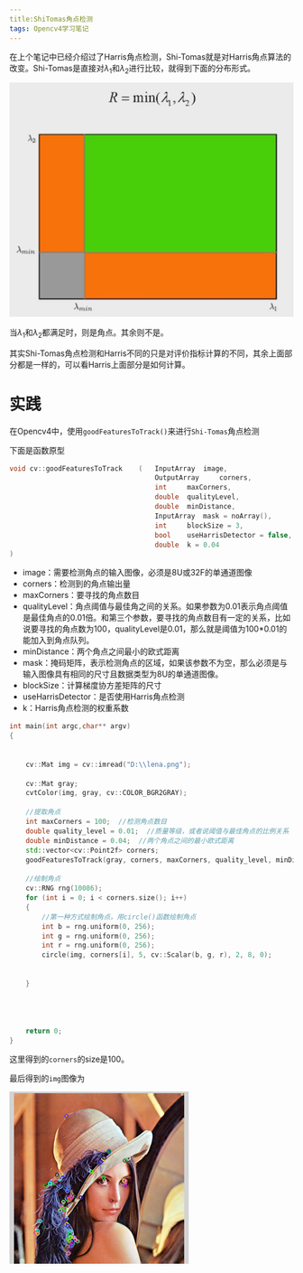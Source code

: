 ```yaml
---
title:ShiTomas角点检测
tags: Opencv4学习笔记
---
```




在上个笔记中已经介绍过了Harris角点检测，Shi-Tomas就是对Harris角点算法的改变。Shi-Tomas是直接对$\lambda_1$和$\lambda_2$进行比较，就得到下面的分布形式。

![image-20240502132147826](/image/opencv4Learn/ShiTomas/1.jpg)

当$\lambda_1$和$\lambda_2$都满足时，则是角点。其余则不是。

其实Shi-Tomas角点检测和Harris不同的只是对评价指标计算的不同，其余上面部分都是一样的，可以看Harris上面部分是如何计算。

# 实践

在Opencv4中，使用`goodFeaturesToTrack()`来进行`Shi-Tomas`角点检测

下面是函数原型

```cpp
void cv::goodFeaturesToTrack	(	InputArray 	image,
                                    OutputArray 	corners,
                                    int 	maxCorners,
                                    double 	qualityLevel,
                                    double 	minDistance,
                                    InputArray 	mask = noArray(),
                                    int 	blockSize = 3,
                                    bool 	useHarrisDetector = false,
                                    double 	k = 0.04 
)	
```

* image：需要检测角点的输入图像，必须是8U或32F的单通道图像
* corners：检测到的角点输出量
* maxCorners：要寻找的角点数目
* qualityLevel：角点阈值与最佳角之间的关系。如果参数为0.01表示角点阈值是最佳角点的0.01倍。和第三个参数，要寻找的角点数目有一定的关系，比如说要寻找的角点数为100，qualityLevel是0.01，那么就是阈值为100*0.01的能加入到角点队列。
* minDistance：两个角点之间最小的欧式距离
* mask：掩码矩阵，表示检测角点的区域，如果该参数不为空，那么必须是与输入图像具有相同的尺寸且数据类型为8U的单通道图像。
* blockSize：计算梯度协方差矩阵的尺寸
* useHarrisDetector：是否使用Harris角点检测
* k：Harris角点检测的权重系数

```cpp
int main(int argc,char** argv)
{


	cv::Mat img = cv::imread("D:\\lena.png");

	cv::Mat gray;
	cvtColor(img, gray, cv::COLOR_BGR2GRAY);

	//提取角点
	int maxCorners = 100;  //检测角点数目
	double quality_level = 0.01;  //质量等级，或者说阈值与最佳角点的比例关系
	double minDistance = 0.04;  //两个角点之间的最小欧式距离
	std::vector<cv::Point2f> corners;
	goodFeaturesToTrack(gray, corners, maxCorners, quality_level, minDistance, cv::Mat(), 3, false);

	//绘制角点
	cv::RNG rng(10086);
	for (int i = 0; i < corners.size(); i++)
	{
		//第一种方式绘制角点，用circle()函数绘制角点
		int b = rng.uniform(0, 256);
		int g = rng.uniform(0, 256);
		int r = rng.uniform(0, 256);
		circle(img, corners[i], 5, cv::Scalar(b, g, r), 2, 8, 0);


	}



	
	return 0;
}
```

这里得到的`corners`的size是100。

最后得到的`img`图像为

![image-20240502183446578](/image/opencv4Learn/ShiTomas/2.jpg)